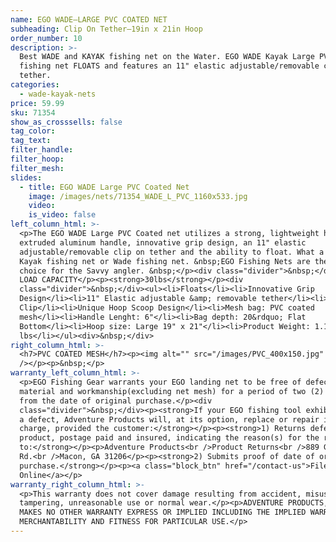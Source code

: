 ```yaml
---
name: EGO WADE—LARGE PVC COATED NET
subheading: Clip On Tether—19in x 21in Hoop
order_number: 10
description: >-
  Best WADE and KAYAK fishing net on the Water. EGO WADE Kayak Large PVC Coated
  fishing net FLOATS and features an 11" elastic adjustable/removable clip on
  tether.
categories:
  - wade-kayak-nets
price: 59.99
sku: 71354
show_as_crosssells: false
tag_color:
tag_text:
filter_handle:
filter_hoop:
filter_mesh:
slides:
  - title: EGO WADE Large PVC Coated Net
    image: /images/nets/71354_WADE_L_PVC_1160x533.jpg
    video:
    is_video: false
left_column_html: >-
  <p>The EGO WADE Large PVC Coated net utilizes a strong, lightweight hexagonal
  extruded aluminum handle, innovative grip design, an 11" elastic
  adjustable/removable clip on tether and the ability to float. What a perfect
  Kayak fishing net or Wade fishing net. &nbsp;EGO Fishing Nets are the first
  choice for the Savvy angler. &nbsp;</p><div class="divider">&nbsp;</div><p>MAX
  LOAD CAPACITY</p><p><strong>30lbs</strong></p><div
  class="divider">&nbsp;</div><ul><li>Floats</li><li>Innovative Grip
  Design</li><li>11" Elastic adjustable &amp; removable tether</li><li>Aluminum
  Clip</li><li>Unique Hoop Scoop Design</li><li>Mesh bag: PVC coated
  mesh</li><li>Handle Lenght: 6"</li><li>Bag depth: 20&rdquo; Flat
  Bottom</li><li>Hoop size: Large 19" x 21"</li><li>Product Weight: 1.1
  lbs</li></ul><div>&nbsp;</div>
right_column_html: >-
  <h7>PVC COATED MESH</h7><p><img alt="" src="/images/PVC_400x150.jpg"
  /></p><p>&nbsp;</p>
warranty_left_column_html: >-
  <p>EGO Fishing Gear warrants your EGO landing net to be free of defects in
  material and workmanship(excluding net mesh) for a period of two (2) years
  from the date of original purchase.</p><div
  class="divider">&nbsp;</div><p><strong>If your EGO fishing tool exhibits such
  a defect, Adventure Products will, at its option, replace or repair it without
  charge, provided the customer:</strong></p><p><strong>1) Returns defective
  product, postage paid and insured, indicating the reason(s) for the return
  to:</strong></p><p>Adventure Products<br />Product Returns<br />889 Guy Paine
  Rd.<br />Macon, GA 31206</p><p><strong>2) Submits proof of date of original
  purchase.</strong></p><p><a class="block_btn" href="/contact-us">File Claim
  Online</a></p>
warranty_right_column_html: >-
  <p>This warranty does not cover damage resulting from accident, misuse, abuse,
  tampering, unreasonable use or normal wear.</p><p>ADVENTURE PRODUCTS, INC.
  MAKES NO OTHER WARRANTY EXPRESS OR IMPLIED INCLUDING THE IMPLIED WARRANTIES OF
  MERCHANTABILITY AND FITNESS FOR PARTICULAR USE.</p>
---
```


